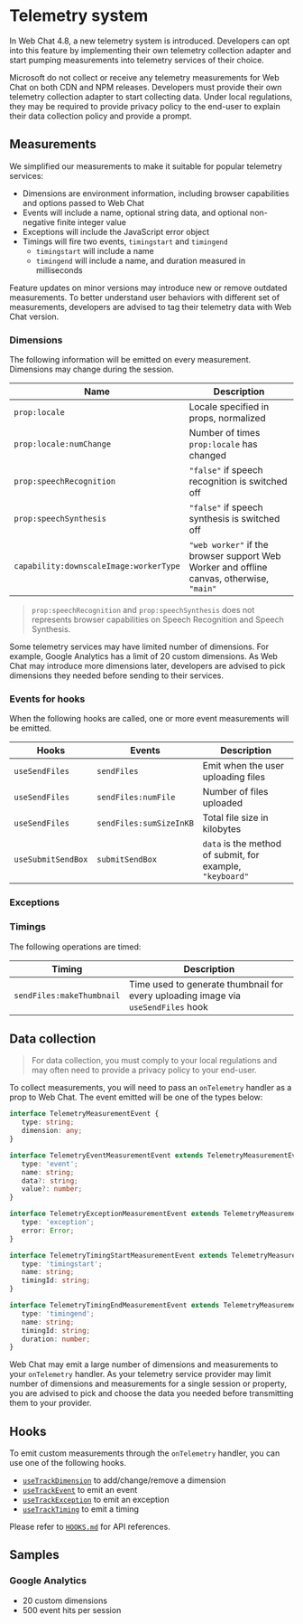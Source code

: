 # Telemetry system

In Web Chat 4.8, a new telemetry system is introduced. Developers can opt into this feature by implementing their own telemetry collection adapter and start pumping measurements into telemetry services of their choice.

Microsoft do not collect or receive any telemetry measurements for Web Chat on both CDN and NPM releases. Developers must provide their own telemetry collection adapter to start collecting data. Under local regulations, they may be required to provide privacy policy to the end-user to explain their data collection policy and provide a prompt.

## Measurements

We simplified our measurements to make it suitable for popular telemetry services:

-  Dimensions are environment information, including browser capabilities and options passed to Web Chat
-  Events will include a name, optional string data, and optional non-negative finite integer value
-  Exceptions will include the JavaScript error object
-  Timings will fire two events, `timingstart` and `timingend`
   -  `timingstart` will include a name
   -  `timingend` will include a name, and duration measured in milliseconds

Feature updates on minor versions may introduce new or remove outdated measurements. To better understand user behaviors with different set of measurements, developers are advised to tag their telemetry data with Web Chat version.

### Dimensions

The following information will be emitted on every measurement. Dimensions may change during the session.

| Name                                   | Description                                                                              |
| -------------------------------------- | ---------------------------------------------------------------------------------------- |
| `prop:locale`                          | Locale specified in props, normalized                                                    |
| `prop:locale:numChange`                | Number of times `prop:locale` has changed                                                |
| `prop:speechRecognition`               | `"false"` if speech recognition is switched off                                          |
| `prop:speechSynthesis`                 | `"false"` if speech synthesis is switched off                                            |
| `capability:downscaleImage:workerType` | `"web worker"` if the browser support Web Worker and offline canvas, otherwise, `"main"` |

> `prop:speechRecognition` and `prop:speechSynthesis` does not represents browser capabilities on Speech Recognition and Speech Synthesis.

Some telemetry services may have limited number of dimensions. For example, Google Analytics has a limit of 20 custom dimensions. As Web Chat may introduce more dimensions later, developers are advised to pick dimensions they needed before sending to their services.

### Events for hooks

When the following hooks are called, one or more event measurements will be emitted.

| Hooks              | Events                  | Description                                               |
| ------------------ | ----------------------- | --------------------------------------------------------- |
| `useSendFiles`     | `sendFiles`             | Emit when the user uploading files                        |
| `useSendFiles`     | `sendFiles:numFile`     | Number of files uploaded                                  |
| `useSendFiles`     | `sendFiles:sumSizeInKB` | Total file size in kilobytes                              |
| `useSubmitSendBox` | `submitSendBox`         | `data` is the method of submit, for example, `"keyboard"` |

### Exceptions

### Timings

The following operations are timed:

| Timing                    | Description                                                                       |
| ------------------------- | --------------------------------------------------------------------------------- |
| `sendFiles:makeThumbnail` | Time used to generate thumbnail for every uploading image via `useSendFiles` hook |

## Data collection

> For data collection, you must comply to your local regulations and may often need to provide a privacy policy to your end-user.

To collect measurements, you will need to pass an `onTelemetry` handler as a prop to Web Chat. The event emitted will be one of the types below:

```ts
interface TelemetryMeasurementEvent {
   type: string;
   dimension: any;
}

interface TelemetryEventMeasurementEvent extends TelemetryMeasurementEvent {
   type: 'event';
   name: string;
   data?: string;
   value?: number;
}

interface TelemetryExceptionMeasurementEvent extends TelemetryMeasurementEvent {
   type: 'exception';
   error: Error;
}

interface TelemetryTimingStartMeasurementEvent extends TelemetryMeasurementEvent {
   type: 'timingstart';
   name: string;
   timingId: string;
}

interface TelemetryTimingEndMeasurementEvent extends TelemetryMeasurementEvent {
   type: 'timingend';
   name: string;
   timingId: string;
   duration: number;
}
```

Web Chat may emit a large number of dimensions and measurements to your `onTelemetry` handler. As your telemetry service provider may limit number of dimensions and measurements for a single session or property, you are advised to pick and choose the data you needed before transmitting them to your provider.

## Hooks

To emit custom measurements through the `onTelemetry` handler, you can use one of the following hooks.

-  [`useTrackDimension`](https://github.com/microsoft/BotFramework-WebChat/tree/master/docs/HOOKS.md#usetrackdimension) to add/change/remove a dimension
-  [`useTrackEvent`](https://github.com/microsoft/BotFramework-WebChat/tree/master/docs/HOOKS.md#usetrackevent) to emit an event
-  [`useTrackException`](https://github.com/microsoft/BotFramework-WebChat/tree/master/docs/HOOKS.md#usetrackexception) to emit an exception
-  [`useTrackTiming`](https://github.com/microsoft/BotFramework-WebChat/tree/master/docs/HOOKS.md#usetracktiming) to emit a timing

Please refer to [`HOOKS.md`](https://github.com/microsoft/BotFramework-WebChat/tree/master/docs/HOOKS.md#telemetry) for API references.

## Samples

### Google Analytics

-  20 custom dimensions
-  500 event hits per session
